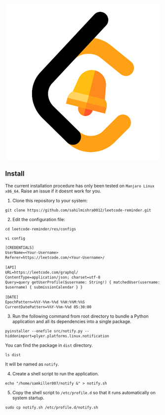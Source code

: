 <div align="center">
  <img src="res/images/leetcode-reminder-logo.png">
</div>

## Install

The current installation procedure has only been tested on `Manjaro Linux x86_64`. Raise an issue if it doesnt work for you.

1. Clone this repository to your system:

```
git clone https://github.com/sahilmishra0012/leetcode-reminder.git
```

2. Edit the configuration file:

```
cd leetcode-reminder/res/configs
```
```
vi config
```

```
[CREDENTIALS]
UserName=<Your-Username>
Referer=https://leetcode.com/<Your-Username>/

[API]
URL=https://leetcode.com/graphql/
ContentType=application/json; charset=utf-8
Query=query getUserProfile($username: String!) { matchedUser(username: $username) { submissionCalendar } } 

[DATE]
EpochPattern=%%Y-%%m-%%d %%H:%%M:%%S
CurrentDatePattern=%%Y-%%m-%%d 05:30:00
```

3. Run the following command from root directory to  bundle a Python application and all its dependencies into a single package. 

```
pyinstaller --onefile src/notify.py --hiddenimport=plyer.platforms.linux.notification
```

You can find the package in `dist` directory.

```
ls dist
```

It will be named as `notify`.

4. Create a shell script to run the application.

```
echo "/home/samkiller007/notify &" > notify.sh
```

5. Copy the shell script to `/etc/profile.d` so that it runs automatically on system startup.

```
sudo cp notify.sh /etc/profile.d/notify.sh
```
